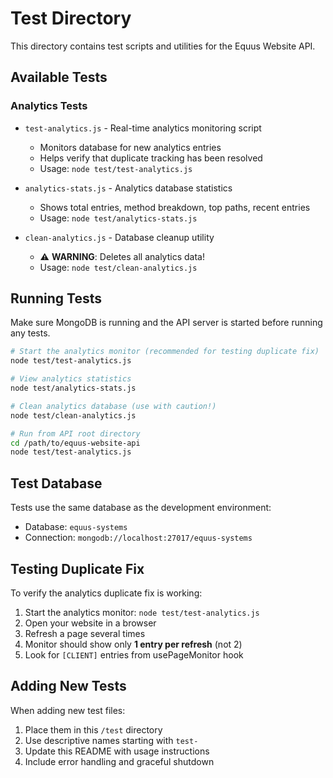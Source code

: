 # Test Directory

This directory contains test scripts and utilities for the Equus Website API.

## Available Tests

### Analytics Tests
- `test-analytics.js` - Real-time analytics monitoring script
  - Monitors database for new analytics entries
  - Helps verify that duplicate tracking has been resolved
  - Usage: `node test/test-analytics.js`

- `analytics-stats.js` - Analytics database statistics
  - Shows total entries, method breakdown, top paths, recent entries
  - Usage: `node test/analytics-stats.js`

- `clean-analytics.js` - Database cleanup utility
  - ⚠️ **WARNING**: Deletes all analytics data!
  - Usage: `node test/clean-analytics.js`

## Running Tests

Make sure MongoDB is running and the API server is started before running any tests.

```bash
# Start the analytics monitor (recommended for testing duplicate fix)
node test/test-analytics.js

# View analytics statistics
node test/analytics-stats.js

# Clean analytics database (use with caution!)
node test/clean-analytics.js

# Run from API root directory
cd /path/to/equus-website-api
node test/test-analytics.js
```

## Test Database

Tests use the same database as the development environment:
- Database: `equus-systems`
- Connection: `mongodb://localhost:27017/equus-systems`

## Testing Duplicate Fix

To verify the analytics duplicate fix is working:

1. Start the analytics monitor: `node test/test-analytics.js`
2. Open your website in a browser
3. Refresh a page several times
4. Monitor should show only **1 entry per refresh** (not 2)
5. Look for `[CLIENT]` entries from usePageMonitor hook

## Adding New Tests

When adding new test files:
1. Place them in this `/test` directory
2. Use descriptive names starting with `test-`
3. Update this README with usage instructions
4. Include error handling and graceful shutdown
